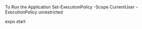 

To Run the Application 
Set-ExecutionPolicy -Scope CurrentUser -ExecutionPolicy unrestricted

expo start


